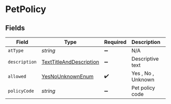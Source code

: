 # PetPolicy


## Fields

| Field                                                                     | Type                                                                      | Required                                                                  | Description                                                               | Example                                                                   |
| ------------------------------------------------------------------------- | ------------------------------------------------------------------------- | ------------------------------------------------------------------------- | ------------------------------------------------------------------------- | ------------------------------------------------------------------------- |
| `atType`                                                                  | *string*                                                                  | :heavy_minus_sign:                                                        | N/A                                                                       | PetPolicy                                                                 |
| `description`                                                             | [TextTitleAndDescription](../../models/shared/texttitleanddescription.md) | :heavy_minus_sign:                                                        | Descriptive text                                                          |                                                                           |
| `allowed`                                                                 | [YesNoUnknownEnum](../../models/shared/yesnounknownenum.md)               | :heavy_check_mark:                                                        | Yes , No , Unknown                                                        |                                                                           |
| `policyCode`                                                              | *string*                                                                  | :heavy_minus_sign:                                                        | Pet policy code                                                           |                                                                           |